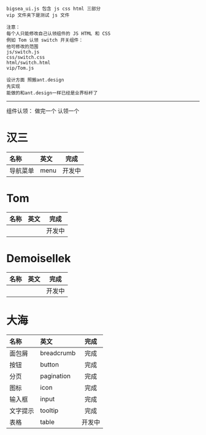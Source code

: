 ```
bigsea_ui.js 包含 js css html 三部分
vip 文件夹下是测试 js 文件

注意：
每个人只能修改自己认领组件的 JS HTML 和 CSS
例如 Tom 认领 switch 开关组件：
他可修改的范围
js/switch.js
css/switch.css
html/switch.html
vip/Tom.js

设计方面 照搬ant.design
先实现
能做的和ant.design一样已经是业界标杆了
```

---

组件认领： 做完一个 认领一个

# 汉三
|名称|英文|完成|
|:-|:-|:-:|
|导航菜单|menu|开发中|

# Tom
|名称|英文|完成|
|:-|:-|:-:|
|||开发中|


# Demoisellek
|名称|英文|完成|
|:-|:-|:-:|
|||开发中|

# 大海
|名称|英文|完成|
|:-|:-|:-:|
|面包屑|breadcrumb|完成|
|按钮|button|完成|
|分页|pagination|完成|
|图标|icon|完成|
|输入框|input|完成|
|文字提示|tooltip|完成|
|表格|table|开发中|  
